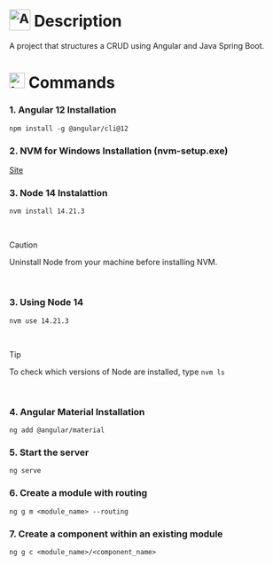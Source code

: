 # <sub><img src="https://github.com/user-attachments/assets/b3ee17e4-1686-41d5-b09e-907449b74a42" alt="Angular icon" width="38"></sub> Description
A project that structures a CRUD using Angular and Java Spring Boot.

# <img src="https://github.com/user-attachments/assets/d8b94be8-9f4c-4b5a-bb38-84b5d91c20e5" alt="terminal icon" width="28"> Commands
### 1. Angular 12 Installation
```
npm install -g @angular/cli@12
```

### 2. NVM for Windows Installation (nvm-setup.exe)
[Site](https://github.com/coreybutler/nvm-windows/releases)

### 3. Node 14 Instalattion
```
nvm install 14.21.3
```

<br/>

> [!CAUTION]
> Uninstall Node from your machine before installing NVM.

<br/>

### 3. Using Node 14
```
nvm use 14.21.3
```

<br/>

> [!TIP]
> To check which versions of Node are installed, type ```nvm ls```

<br/>

### 4. Angular Material Installation
```
ng add @angular/material
```

### 5. Start the server
```
ng serve
```

### 6. Create a module with routing
```
ng g m <module_name> --routing
```

### 7. Create a component within an existing module
```
ng g c <module_name>/<component_name>
```

